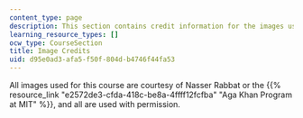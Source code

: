 ```yaml
---
content_type: page
description: This section contains credit information for the images used in the course.
learning_resource_types: []
ocw_type: CourseSection
title: Image Credits
uid: d95e0ad3-afa5-f50f-804d-b4746f44fa53
---
```


All images used for this course are courtesy of Nasser Rabbat or the {{% resource_link "e2572de3-cfda-418c-be8a-4ffff12fcfba" "Aga Khan Program at MIT" %}}, and all are used with permission.